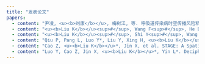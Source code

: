 ```yaml
---
title: "发表论文"
papers:
  - content: "尹凌, <u><b>刘康</b></u>, 梅树江, 等. 呼吸道传染病时空传播风险精细化评估系统构建与应用[J]. _中国卫生信息管理杂志_, 2024, 21(05): 653-660."
  - content: "<u><b>Liu K</b></u><sup>#</sup>, Wang F<sup>#</sup>, He B*, et al., Revisiting the topology of urban road networks with graph embeddings[C]. _2023 China Automation Congress (CAC)_. IEEE, 2024: XX-XX."
  - content: "<u><b>Liu K</b></u><sup>#</sup>, Shi Y<sup>#</sup>, Wang S, Zhao X, Yin L. Impact of initial outbreak locations on transmission risk of infectious diseases in an intra-urban area[J]. _Computational Urban Science_, 2024, 4: 23."
  - content: "Qiu P, Pang L, Luo Y*, Liu Y, Xing H, <u><b>Liu K</b></u>, Zhuang G. Earthquake Event Knowledge Graph Construction and Reasoning[J]. Geomatics, Natural Hazards and Risk, 2024, 15(1): 2383768."
  - content: "Cao Z, <u><b>Liu K</b></u>*, Jin X, et al. STAGE: A Spatiotemporal-Knowledge Enhanced Multi-Task Generative Adversarial Network (GAN) for Trajectory Generation[J]. _International Journal of Geographical Information Science_, 2024."
  - content: "Luo Y, Cao Z, Jin X, <u><b>Liu K</b></u>*, Yin L*. Deciphering Human Mobility: Inferring Semantics of Trajectories with Large Language Models[C]. _2024 25th IEEE International Conference on Mobile Data Management (MDM)_, Brussels, Belgium, 2024: 289-294."
---
```

